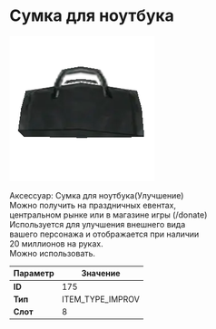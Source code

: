 # Сумка для ноутбука

![Item Image](../img/175.webp?raw=true)

Аксессуар: Сумка для ноутбука(Улучшение)<br>Можно получить на праздничных евентах,<br>центральном рынке или в магазине игры (/donate)<br>Используется для улучшения внешнего вида<br>вашего персонажа и отображается при наличии<br>20 миллионов на руках.<br>Можно использовать.


| Параметр | Значение |
|----------|----------|
| **ID** | 175 |
| **Тип** | ITEM_TYPE_IMPROV |
| **Слот** | 8 |

